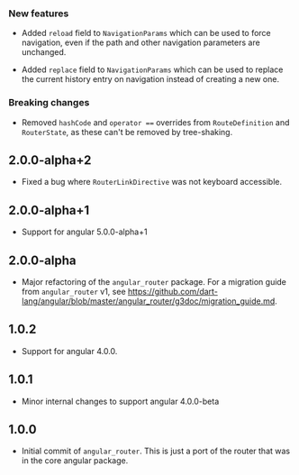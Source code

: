 ### New features

*   Added `reload` field to `NavigationParams` which can be used to force
    navigation, even if the path and other navigation parameters are unchanged.

*   Added `replace` field to `NavigationParams` which can be used to replace the
    current history entry on navigation instead of creating a new one.

### Breaking changes

*   Removed `hashCode` and `operator ==` overrides from `RouteDefinition` and
    `RouterState`, as these can't be removed by tree-shaking.

## 2.0.0-alpha+2

- Fixed a bug where `RouterLinkDirective` was not keyboard accessible.

## 2.0.0-alpha+1

- Support for angular 5.0.0-alpha+1

## 2.0.0-alpha

- Major refactoring of the `angular_router` package. For a migration guide from
`angular_router` v1, see
https://github.com/dart-lang/angular/blob/master/angular_router/g3doc/migration_guide.md.

## 1.0.2

- Support for angular 4.0.0.

## 1.0.1

- Minor internal changes to support angular 4.0.0-beta

## 1.0.0

- Initial commit of `angular_router`. This is just a port of the router that was
  in the core angular package.
